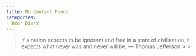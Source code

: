 ```yaml
---
title: No Content Found
categories:
- Dear Diary
---
```


<blockquote>If a nation expects to be ignorant and free in a state of civilization, it expects what never was and never will be.
— Thomas Jefferson
> 
> </blockquote>

